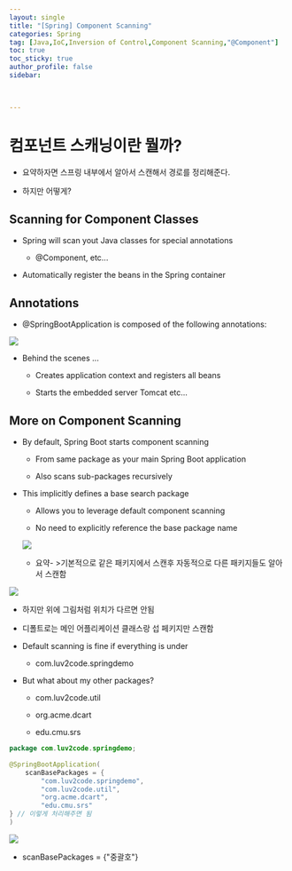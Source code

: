 ```yaml
---
layout: single
title: "[Spring] Component Scanning"
categories: Spring
tag: [Java,IoC,Inversion of Control,Component Scanning,"@Component"]
toc: true
toc_sticky: true
author_profile: false
sidebar:
  


---
```


# 컴포넌트 스캐닝이란 뭘까?

- 요약하자면 스프링 내부에서 알아서 스캔해서 경로를 정리해준다.

- 하지만 어떻게?

## Scanning for Component Classes

- Spring will scan yout Java classes for special annotations
  
  - @Component, etc...

- Automatically register the beans in the Spring container

## Annotations

- @SpringBootApplication is composed of the following annotations:



![](https://i.imgur.com/1znwcQW.png)


- Behind the scenes ...
  
  - Creates application context and registers all beans
  
  - Starts the embedded server Tomcat etc...

## More on Component Scanning

- By default, Spring Boot starts component scanning
  
  - From same package as your main Spring Boot application
  
  - Also scans sub-packages recursively

- This implicitly defines a base search package
  
  - Allows you to leverage default component scanning
  
  - No need to explicitly reference the base package name



  ![](https://i.imgur.com/s0xQyUn.png)


  
  - 요약- >기본적으로 같은 패키지에서 스캔후 자동적으로 다른 패키지들도 알아서 스캔함

![](https://i.imgur.com/Cq2ETcW.png)

  
  - 하지만 위에 그림처럼 위치가 다르면 안됨
  
  - 디폴트로는 메인 어플리케이션 클래스랑 섭 페키지만 스캔함

- Default scanning is fine if everything is under
  
  - com.luv2code.springdemo

- But what about my other packages?
  
  - com.luv2code.util
  
  - org.acme.dcart
  
  - edu.cmu.srs

```java
package com.luv2code.springdemo;

@SpringBootApplication(
    scanBasePackages = {
        "com.luv2code.springdemo",
        "com.luv2code.util",
        "org.acme.dcart",
        "edu.cmu.srs"
} // 이렇게 처리해주면 됨
)
```

![](https://i.imgur.com/jIdEPoS.png)


- scanBasePackages = {"중괄호"} 
